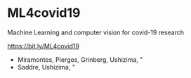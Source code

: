 # ML4covid19
Machine Learning and computer vision for covid-19 research

https://bit.ly/ML4covid19

- Miramontes, Pierges, Grinberg, Ushizima, "
- Saddre, Ushizima, "
